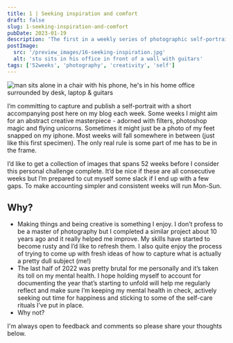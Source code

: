 ```yaml
---
title: 1 | Seeking inspiration and comfort
draft: false
slug: 1-seeking-inspiration-and-comfort
pubDate: 2023-01-19
description: 'The first in a weekly series of photographic self-portraits.'
postImage:
  src: '/preview_images/16-seeking-inspiration.jpg'
  alt: 'stu sits in his office in front of a wall with guitars'
tags: ['52weeks', 'photography', 'creativity', 'self']
---
```


<img src="/src/content/post_images/52weeks/52_2023_1.jpg" alt="man sits alone in a chair with his phone, he's in his home office surrounded by desk, laptop & guitars" class="imageFull"/>

I’m committing to capture and publish a self-portrait with a short accompanying post here on my blog each week. Some weeks I might aim for an abstract creative masterpiece - adorned with filters, photoshop magic and flying unicorns. Sometimes it might just be a photo of my feet snapped on my iphone. Most weeks will fall somewhere in between (just like this first specimen). The only real rule is some part of me has to be in the frame.

I’d like to get a collection of images that spans 52 weeks before I consider this personal challenge complete. It’d be nice if these are all consecutive weeks but I’m prepared to cut myself some slack if I end up with a few gaps. To make accounting simpler and consistent weeks will run Mon-Sun.

## Why?

- Making things and being creative is something I enjoy. I don’t profess to be a master of photography but I completed a similar project about 10 years ago and it really helped me improve. My skills have started to become rusty and I’d like to refresh them. I also quite enjoy the process of trying to come up with fresh ideas of how to capture what is actually a pretty dull subject (me!)
- The last half of 2022 was pretty brutal for me personally and it’s taken its toll on my mental health. I hope holding myself to account for documenting the year that’s starting to unfold will help me regularly reflect and make sure I’m keeping my mental health in check, actively seeking out time for happiness and sticking to some of the self-care rituals I’ve put in place.
- Why not?

I'm always open to feedback and comments so please share your thoughts below.
